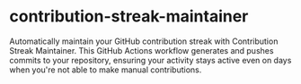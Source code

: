 # contribution-streak-maintainer

Automatically maintain your GitHub contribution streak with Contribution Streak Maintainer. This GitHub Actions workflow generates and pushes commits to your repository, ensuring your activity stays active even on days when you're not able to make manual contributions.
